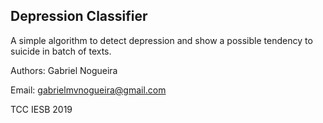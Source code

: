 ## Depression Classifier

A simple algorithm to detect depression and show a possible tendency to suicide in batch of texts.



Authors: Gabriel Nogueira

Email: gabrielmvnogueira@gmail.com



TCC IESB 2019
